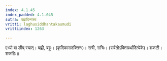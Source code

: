 ```yaml
---
index: 4.1.45
index_padded: 4.1.045
sutra: बह्वादिभ्यश्च
vritti: laghusiddhantakaumudi
vrittiindex: 1263

---
```

एभ्यो वा ङीष् स्यात्। बह्वी, बहुः। (कृदिकारादक्तिनः)। रात्री, रात्रिः। (सर्वतोऽक्तिन्नर्थादित्येके)। शकटी। शकटिः॥